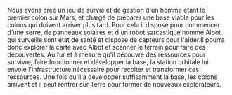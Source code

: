 Nous avons créé un jeu de survie et de gestion d'un homme étant le premier colon sur Mars, et chargé de préparer une base viable pour les colons qui doivent arriver plus tard.
Pour cela il dispose pour commencer d'une serre, de panneaux solaires et d'un robot sarcastique nommé Albot qui surveille sont état de santé et dispose de capteurs pour l'aider.Il pourra donc explorer la carte avec Albot et scanner le terrain pour faire des découvertes. Au fur et à mesure qu'il découvre des ressources pour survivre, faire fonctionner et développer la base, la station orbitale lui envoie l'infrastructure nécessaire pour recolter et transformer ces ressources. Une fois qu'il a développer suffisamment la base, les colons arrivent  et il peut rentrer sur Terre pour former de nouveaux explorateurs.
